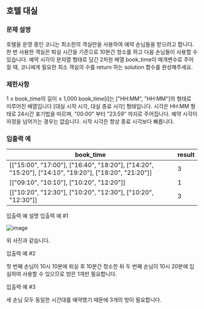 ## 호텔 대실

### 문제 설명
호텔을 운영 중인 코니는 최소한의 객실만을 사용하여 예약 손님들을 받으려고 합니다. 한 번 사용한 객실은 퇴실 시간을 기준으로 10분간 청소를 하고 다음 손님들이 사용할 수 있습니다.
예약 시각이 문자열 형태로 담긴 2차원 배열 book_time이 매개변수로 주어질 때, 코니에게 필요한 최소 객실의 수를 return 하는 solution 함수를 완성해주세요.

### 제한사항
1 ≤ book_time의 길이 ≤ 1,000
book_time[i]는 ["HH:MM", "HH:MM"]의 형태로 이루어진 배열입니다
[대실 시작 시각, 대실 종료 시각] 형태입니다.
시각은 HH:MM 형태로 24시간 표기법을 따르며, "00:00" 부터 "23:59" 까지로 주어집니다.
예약 시각이 자정을 넘어가는 경우는 없습니다.
시작 시각은 항상 종료 시각보다 빠릅니다.

### 입출력 예

|book_time|result|
|---|---|
|[["15:00", "17:00"], ["16:40", "18:20"], ["14:20", "15:20"], ["14:10", "19:20"], ["18:20", "21:20"]]|3|
|[["09:10", "10:10"], ["10:20", "12:20"]]|1|
|[["10:20", "12:30"], ["10:20", "12:30"], ["10:20", "12:30"]]|3|

입출력 예 설명
입출력 예 #1

![image](https://github.com/Padack2/CodingTest/assets/26791213/c6deddda-d1bf-4cc3-9d20-d63c5084d95e)

위 사진과 같습니다.

입출력 예 #2

첫 번째 손님이 10시 10분에 퇴실 후 10분간 청소한 뒤 두 번째 손님이 10시 20분에 입실하여 사용할 수 있으므로 방은 1개만 필요합니다.

입출력 예 #3

세 손님 모두 동일한 시간대를 예약했기 때문에 3개의 방이 필요합니다.
